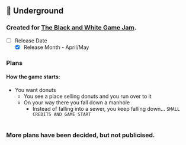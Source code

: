 ## 🥯 Underground
### Created for [The Black and White Game Jam](https://itch.io/jam/bw-jam).

- [ ] Release Date
  - [X] Release Month - April/May

### Plans
#### How the game starts:
- You want donuts
  - You see a place selling donuts and you run over to it
  - On your way there you fall down a manhole
    - Instead of falling into a sewer, you keep falling down...
    `SMALL CREDITS AND GAME START`
#
### More plans have been decided, but not publicised.

